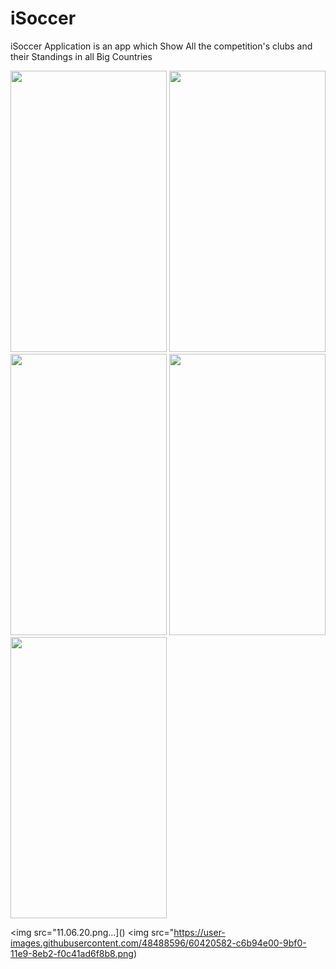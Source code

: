 # iSoccer

iSoccer Application is an app which Show All the competition's clubs and their Standings in all Big Countries

<img src="https://user-images.githubusercontent.com/48488596/60420574-c5882100-9bf0-11e9-8419-5833e29f9037.png" width=250 height=450/>
<img src="https://user-images.githubusercontent.com/48488596/60420575-c5882100-9bf0-11e9-829b-9c715b101c6c.png" width=250 height=450/>
<img src="https://user-images.githubusercontent.com/48488596/60420576-c620b780-9bf0-11e9-87e6-4a6518cd4d0c.png" width=250 height=450/>
<img src="https://user-images.githubusercontent.com/48488596/60420578-c620b780-9bf0-11e9-9d0f-54e1106cc3ce.png" width=250 height=450/>
<img src="https://user-images.githubusercontent.com/48488596/60420579-c620b780-9bf0-11e9-8828-ab415146794f.png" width=250 height=450/>

<img src="11.06.20.png…]()
<img src="https://user-images.githubusercontent.com/48488596/60420582-c6b94e00-9bf0-11e9-8eb2-f0c41ad6f8b8.png)
